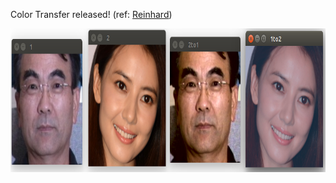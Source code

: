 Color Transfer released! (ref: [Reinhard](http://www.erikreinhard.com/colour_transfer.html)) 

<img src='result/result.png' width=800 height=230>

